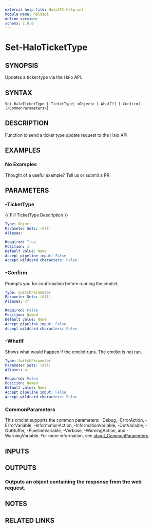 ```yaml
---
external help file: HaloAPI-help.xml
Module Name: haloapi
online version:
schema: 2.0.0
---
```


# Set-HaloTicketType

## SYNOPSIS
Updates a ticket type via the Halo API.

## SYNTAX

```
Set-HaloTicketType [-TicketType] <Object> [-WhatIf] [-Confirm] [<CommonParameters>]
```

## DESCRIPTION
Function to send a ticket type update request to the Halo API

## EXAMPLES

### No Examples

Thought of a useful example? Tell us or submit a PR.

## PARAMETERS

### -TicketType
{{ Fill TicketType Description }}

```yaml
Type: Object
Parameter Sets: (All)
Aliases:

Required: True
Position: 1
Default value: None
Accept pipeline input: False
Accept wildcard characters: False
```

### -Confirm
Prompts you for confirmation before running the cmdlet.

```yaml
Type: SwitchParameter
Parameter Sets: (All)
Aliases: cf

Required: False
Position: Named
Default value: None
Accept pipeline input: False
Accept wildcard characters: False
```

### -WhatIf
Shows what would happen if the cmdlet runs. The cmdlet is not run.

```yaml
Type: SwitchParameter
Parameter Sets: (All)
Aliases: wi

Required: False
Position: Named
Default value: None
Accept pipeline input: False
Accept wildcard characters: False
```

### CommonParameters
This cmdlet supports the common parameters: -Debug, -ErrorAction, -ErrorVariable, -InformationAction, -InformationVariable, -OutVariable, -OutBuffer, -PipelineVariable, -Verbose, -WarningAction, and -WarningVariable. For more information, see [about_CommonParameters](http://go.microsoft.com/fwlink/?LinkID=113216).

## INPUTS

## OUTPUTS

### Outputs an object containing the response from the web request.
## NOTES

## RELATED LINKS
